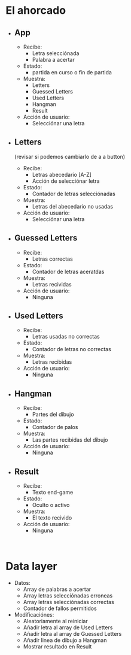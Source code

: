# El ahorcado

- ## App

  - Recibe:
    - Letra selecciónada
    - Palabra a acertar
  - Estado:
    - partida en curso o fin de partida
  - Muestra:
    - Letters
    - Guessed Letters
    - Used Letters
    - Hangman
    - Result
  - Acción de usuario:
    - Selecciónar una letra

- ## Letters

  (revisar si podemos cambiarlo de a a button)

  - Recibe:
    - Letras abecedario [A-Z]
    - Acción de selecciónar letra
  - Estado:
    - Contador de letras selecciónadas
  - Muestra:
    - Letras del abecedario no usadas
  - Acción de usuario:
    - Selecciónar una letra

- ## Guessed Letters

  - Recibe:
    - Letras correctas
  - Estado:
    - Contador de letras aceratdas
  - Muestra:
    - Letras recividas
  - Acción de usuario:
    - Ninguna

- ## Used Letters

  - Recibe:
    - Letras usadas no correctas
  - Estado:
    - Contador de letras no correctas
  - Muestra:
    - Letras recibidas
  - Acción de usuario:
    - Ninguna

- ## Hangman

  - Recibe:
    - Partes del dibujo
  - Estado:
    - Contador de palos
  - Muestra:
    - Las partes recibidas del dibujo
  - Acción de usuario:
    - Ninguna

- ## Result
  - Recibe:
    - Texto end-game
  - Estado:
    - Oculto o activo
  - Muestra:
    - El texto recivido
  - Acción de usuario:
    - Ninguna

&nbsp;

# Data layer

- Datos:
  - Array de palabras a acertar
  - Array letras selecciónadas erroneas
  - Array letras selecciónadas correctas
  - Contador de fallos permitidos
- Modificaciónes:
  - Aleatoriamente al reiniciar
  - Añadir letra al array de Used Letters
  - Añadir letra al array de Guessed Letters
  - Añadir linea de dibujo a Hangman
  - Mostrar resultado en Result

